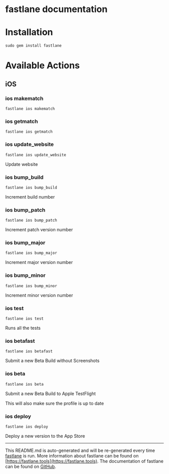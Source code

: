 fastlane documentation
================
# Installation
```
sudo gem install fastlane
```
# Available Actions
## iOS
### ios makematch
```
fastlane ios makematch
```

### ios getmatch
```
fastlane ios getmatch
```

### ios update_website
```
fastlane ios update_website
```
Update website
### ios bump_build
```
fastlane ios bump_build
```
Increment build number
### ios bump_patch
```
fastlane ios bump_patch
```
Increment patch version number
### ios bump_major
```
fastlane ios bump_major
```
Increment major version number
### ios bump_minor
```
fastlane ios bump_minor
```
Increment minor version number
### ios test
```
fastlane ios test
```
Runs all the tests
### ios betafast
```
fastlane ios betafast
```
Submit a new Beta Build without Screenshots
### ios beta
```
fastlane ios beta
```
Submit a new Beta Build to Apple TestFlight

This will also make sure the profile is up to date
### ios deploy
```
fastlane ios deploy
```
Deploy a new version to the App Store

----

This README.md is auto-generated and will be re-generated every time [fastlane](https://fastlane.tools) is run.
More information about fastlane can be found on [https://fastlane.tools](https://fastlane.tools).
The documentation of fastlane can be found on [GitHub](https://github.com/fastlane/fastlane/tree/master/fastlane).